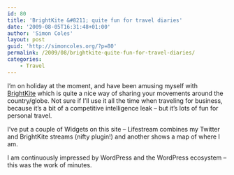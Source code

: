 ```yaml
---
id: 80
title: 'BrightKite &#8211; quite fun for travel diaries'
date: '2009-08-05T16:31:48+01:00'
author: 'Simon Coles'
layout: post
guid: 'http://simoncoles.org/?p=80'
permalink: /2009/08/brightkite-quite-fun-for-travel-diaries/
categories:
    - Travel
---
```


I’m on holiday at the moment, and have been amusing myself with [BrightKite](http://brightkite.com/) which is quite a nice way of sharing your movements around the country/globe. Not sure if I’ll use it all the time when traveling for business, because it’s a bit of a competitive intelligence leak – but it’s lots of fun for personal travel.

I’ve put a couple of Widgets on this site – Lifestream combines my Twitter and BrightKite streams (nifty plugin!) and another shows a map of where I am.

I am continuously impressed by WordPress and the WordPress ecosystem – this was the work of minutes.